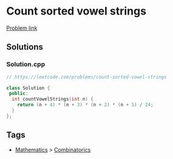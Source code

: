 # Count sorted vowel strings

[Problem link](https://leetcode.com/problems/count-sorted-vowel-strings)

## Solutions


### Solution.cpp
```cpp
// https://leetcode.com/problems/count-sorted-vowel-strings

class Solution {
 public:
  int countVowelStrings(int n) {
    return (n + 4) * (n + 3) * (n + 2) * (n + 1) / 24;
  }
};
```
## Tags

* [Mathematics](/Collections/mathematics.md#mathematics) > [Combinatorics](/Collections/mathematics.md#combinatorics)
